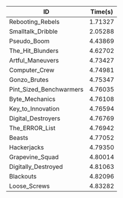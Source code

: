 |ID|Time(s)|
|-|-|
|Rebooting_Rebels|1.71327|
|Smalltalk_Dribble|2.05288|
|Pseudo_Boom|4.43869|
|The_Hit_Blunders|4.62702|
|Artful_Maneuvers|4.73427|
|Computer_Crew|4.74981|
|Gonzo_Brutes|4.75347|
|Pint_Sized_Benchwarmers|4.76035|
|Byte_Mechanics|4.76108|
|Key_to_Innovation|4.76594|
|Digital_Destroyers|4.76769|
|The_ERROR_List|4.76942|
|Beasts|4.77052|
|Hackerjacks|4.79350|
|Grapevine_Squad|4.80014|
|Digitally_Destroyed|4.81063|
|Blackouts|4.82096|
|Loose_Screws|4.83282|
